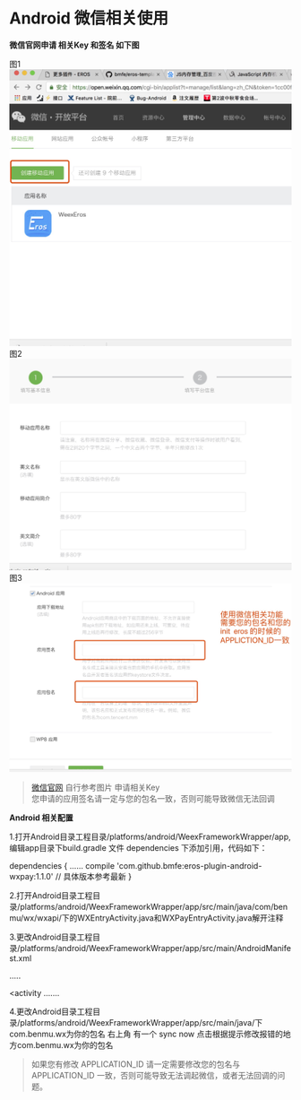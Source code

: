 # Android 微信相关使用

**微信官网申请 相关Key 和签名 如下图**

图1![](https://raw.githubusercontent.com/myliuyx/source/master/bmweixin_1.jpg)
图2![](https://raw.githubusercontent.com/myliuyx/source/master/bmweixin_2.jpg)
图3![](https://raw.githubusercontent.com/myliuyx/source/master/bmweixin_3.jpg)

> [微信官网](https://open.weixin.qq.com/) 自行参考图片 申请相关Key<br/> 您申请的应用签名请一定与您的包名一致，否则可能导致微信无法回调

**Android 相关配置**

1.打开Android目录工程目录/platforms/android/WeexFrameworkWrapper/app,编辑app目录下build.gradle 文件 dependencies 下添加引用，代码如下：

  dependencies {
    ......
    compile 'com.github.bmfe:eros-plugin-android-wxpay:1.1.0' // 具体版本参考最新
  }

2.打开Android目录工程目录/platforms/android/WeexFrameworkWrapper/app/src/main/java/com/benmu/wx/wxapi/下的WXEntryActivity.java和WXPayEntryActivity.java解开注释
  
3.更改Android目录工程目录/platforms/android/WeexFrameworkWrapper/app/src/main/AndroidManifest.xml
<manifest xmlns:android="http://schemas.android.com/apk/res/android"
    xmlns:tools="http://schemas.android.com/tools"
    package="你的包名">

.....
<!--wxApi-->
<activity
    .......
    <data android:scheme="填写你的wx appID"/>
</activity>

4.更改Android目录工程目录/platforms/android/WeexFrameworkWrapper/app/src/main/java/下com.benmu.wx为你的包名 右上角 有一个 sync now 点击根据提示修改报错的地方com.benmu.wx为你的包名

> 如果您有修改 APPLICATION_ID 请一定需要修改您的包名与APPLICATION_ID 一致，否则可能导致无法调起微信，或者无法回调的问题。

